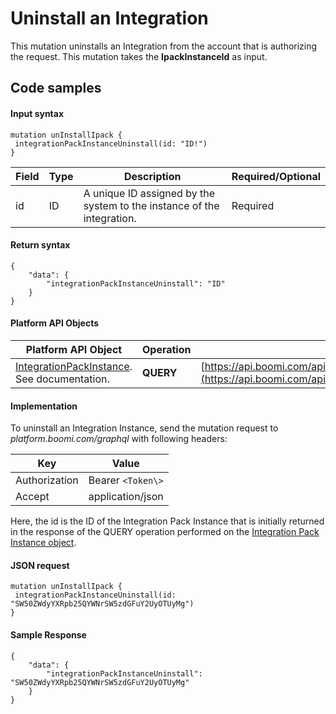 # Uninstall an Integration

<head>
  <meta name="guidename" content="Spaces"/>
  <meta name="context" content="GUID-1ed7301e-8301-4c29-8e32-f3dddf790288"/>
</head>


This mutation uninstalls an Integration from the account that is authorizing the request. This mutation takes the **IpackInstanceId** as input.

## Code samples 
#### Input syntax

``` {#codeblock_atq_sts_zxb}
mutation unInstallIpack {
 integrationPackInstanceUninstall(id: "ID!")
}

```

|Field|Type|Description|Required/Optional|
|-----|----|-----------|-----------------|
|id|ID|A unique ID assigned by the system to the instance of the integration.|Required|

#### Return syntax

``` {#codeblock_stl_yts_zxb}
{
    "data": {
        "integrationPackInstanceUninstall": "ID"
    }
}

```

#### Platform API Objects

|Platform API Object|Operation|URL|
|-------------------|---------|---|
|[IntegrationPackInstance](https://developer.boomi.com/api/platformapi#tag/IntegrationPackInstance). See documentation.|**QUERY**|[https://api.boomi.com/api/rest/v1/accountId/IntegrationPackInstance/id](https://api.boomi.com/api/rest/v1/accountId/IntegrationPackInstance/id)|

#### Implementation

To uninstall an Integration Instance, send the mutation request to *platform.boomi.com/graphql* with following headers:

|Key|Value|
|---|-----|
|Authorization|Bearer `<Token\>`|
|Accept|application/json|

Here, the id is the ID of the Integration Pack Instance that is initially returned in the response of the QUERY operation performed on the [Integration Pack Instance object](https://developer.boomi.com/api/platformapi#tag/IntegrationPackInstance).

#### JSON request

``` {#codeblock_t1t_g5s_zxb}
mutation unInstallIpack {
 integrationPackInstanceUninstall(id: "SW50ZWdyYXRpb25QYWNrSW5zdGFuY2UyOTUyMg")
}

```

#### Sample Response

``` {#codeblock_zh2_j5s_zxb}
{
    "data": {
        "integrationPackInstanceUninstall": "SW50ZWdyYXRpb25QYWNrSW5zdGFuY2UyOTUyMg"
    }
}

```